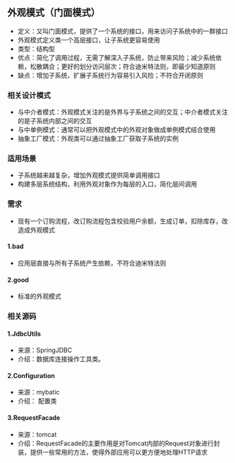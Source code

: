 ## 外观模式（门面模式）
* 定义：又叫门面模式，提供了一个系统的接口，用来访问子系统中的一群接口
* 外观模式定义类一个高层接口，让子系统更容易使用
* 类型：结构型
* 优点：简化了调用过程，无需了解深入子系统，防止带来风险；减少系统依赖，松散耦合；更好的划分访问层次；符合迪米特法则，即最少知道原则
* 缺点：增加子系统，扩展子系统行为容易引入风险；不符合开闭原则

### 相关设计模式
* 与中介者模式：外观模式关注的是外界与子系统之间的交互；中介者模式关注的是子系统内部之间的交互
* 与中单例模式：通常可以把外观模式中的外观对象做成单例模式结合使用
* 抽象工厂模式：外观类可以通过抽象工厂获取子系统的实例

### 适用场景
* 子系统越来越复杂，增加外观模式提供简单调用接口
* 构建多层系统结构，利用外观对象作为每层的入口，简化层间调用

### 需求
* 现有一个订购流程，改订购流程包含校验用户余额，生成订单，扣除库存，改造成外观模式

#### 1.bad
* 应用层直接与所有子系统产生依赖，不符合迪米特法则
#### 2.good
* 标准的外观模式

### 相关源码
#### 1.JdbcUtils
* 来源：SpringJDBC
* 介绍：数据库连接操作工具类。
#### 2.Configuration
* 来源：mybatic
* 介绍： 配置类
#### 3.RequestFacade
* 来源：tomcat
* 介绍：RequestFacade的主要作用是对Tomcat内部的Request对象进行封装，提供一些常用的方法，使得外部应用可以更方便地处理HTTP请求

